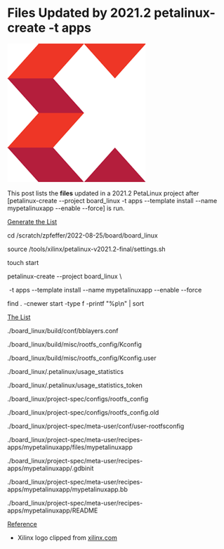 # Files Updated by 2021.2 petalinux-create -t apps

![Xilinx_logo](Xilinx_logo.png)

This post lists the **files** updated in a 2021.2 PetaLinux project after \[petalinux-create --project board\_linux -t apps --template install --name mypetalinuxapp --enable --force\] is run.

<u><span>Generate the List</span></u>

cd /scratch/zpfeffer/2022-08-25/board/board\_linux

source /tools/xilinx/petalinux-v2021.2-final/settings.sh

touch start

petalinux-create --project board\_linux \\

​	\-t apps --template install --name mypetalinuxapp --enable --force

find . -cnewer start -type f -printf "%p\\n" | sort

<u><span>The List</span></u>

./board\_linux/build/conf/bblayers.conf

./board\_linux/build/misc/rootfs\_config/Kconfig

./board\_linux/build/misc/rootfs\_config/Kconfig.user

./board\_linux/.petalinux/usage\_statistics

./board\_linux/.petalinux/usage\_statistics\_token

./board\_linux/project-spec/configs/rootfs\_config

./board\_linux/project-spec/configs/rootfs\_config.old

./board\_linux/project-spec/meta-user/conf/user-rootfsconfig

./board\_linux/project-spec/meta-user/recipes-apps/mypetalinuxapp/files/mypetalinuxapp

./board\_linux/project-spec/meta-user/recipes-apps/mypetalinuxapp/.gdbinit

./board\_linux/project-spec/meta-user/recipes-apps/mypetalinuxapp/mypetalinuxapp.bb

./board\_linux/project-spec/meta-user/recipes-apps/mypetalinuxapp/README

<u><span>Reference</span></u>

-   Xilinx logo clipped from [<u><span>xilinx.com</span></u>](http://xilinx.com/)